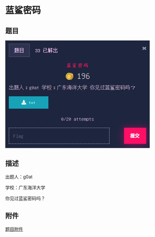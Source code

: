 # 蓝鲨密码

## 题目

![题目](images/题目.png)

## 描述

出题人：g0at

学校：广东海洋大学

你见过蓝鲨密码吗？

## 附件

[题目附件](files/txt)